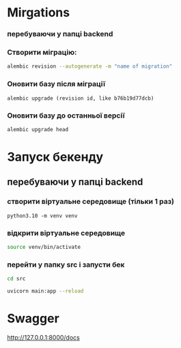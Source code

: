 # Mirgations
### перебуваючи у папці backend
### Cтворити міграцію: 
```bash
alembic revision --autogenerate -m "name of migration"
```

### Оновити базу після міграції
```alembic upgrade (revision id, like b76b19d77dcb) ```   

### Оновити базу до останньої версії
```bash
alembic upgrade head
```

# Запуск бекенду
## перебуваючи у папці backend
### створити віртуальне середовище (тільки 1 раз)
```python3.10 -m venv venv ```

### відкрити віртуальне середовище
```bash
source venv/bin/activate
```

### перейти у папку src і запусти бек
```bash
cd src
```

```bash
uvicorn main:app --reload
```
# Swagger 
http://127.0.0.1:8000/docs